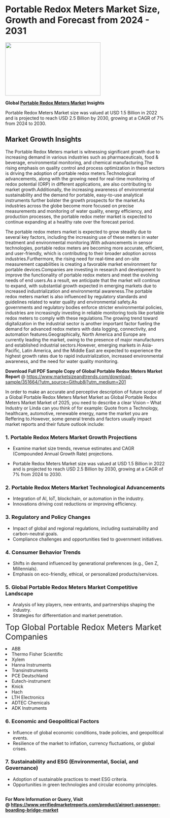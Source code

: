 <H1>Portable Redox Meters Market Size, Growth and Forecast from 2024 - 2031</H1><img class="aligncenter size-medium wp-image-584254" src="https://thirdeyenews.in/wp-content/uploads/2024/09/Global-Market-Research-300x168.jpeg" alt="" width="300" height="168" /><p><strong>Global&nbsp;<a href="https://www.marketsizeandtrends.com/download-sample/351664/?utm_source=Github8j?utm_medium=201">Portable Redox Meters Market</a> Insights</strong></p><p>Portable Redox Meters Market size was valued at USD 1.5 Billion in 2022 and is projected to reach USD 2.5 Billion by 2030, growing at a CAGR of 7% from 2024 to 2030.</p><p><h2>Market Growth Insights</h2> <p>The Portable Redox Meters market is witnessing significant growth due to increasing demand in various industries such as pharmaceuticals, food & beverage, environmental monitoring, and chemical manufacturing.The rising emphasis on quality control and process optimization in these sectors is driving the adoption of portable redox meters.Technological advancements, along with the growing need for real-time monitoring of redox potential (ORP) in different applications, are also contributing to market growth.Additionally, the increasing awareness of environmental sustainability and the demand for portable, easy-to-use analytical instruments further bolster the growth prospects for the market.As industries across the globe become more focused on precise measurements and monitoring of water quality, energy efficiency, and production processes, the portable redox meter market is expected to continue expanding at a healthy rate over the forecast period.</p> <p>The portable redox meters market is expected to grow steadily due to several key factors, including the increasing use of these meters in water treatment and environmental monitoring.With advancements in sensor technologies, portable redox meters are becoming more accurate, efficient, and user-friendly, which is contributing to their broader adoption across industries.Furthermore, the rising need for real-time and on-site measurement capabilities is creating a favorable market environment for portable devices.Companies are investing in research and development to improve the functionality of portable redox meters and meet the evolving needs of end users.As a result, we anticipate that the market will continue to expand, with substantial growth expected in emerging markets due to increased industrialization and environmental awareness.The portable redox meters market is also influenced by regulatory standards and guidelines related to water quality and environmental safety.As governments and regulatory bodies enforce stricter environmental policies, industries are increasingly investing in reliable monitoring tools like portable redox meters to comply with these regulations.The growing trend toward digitalization in the industrial sector is another important factor fueling the demand for advanced redox meters with data logging, connectivity, and automation features.Geographically, North America and Europe are currently leading the market, owing to the presence of major manufacturers and established industrial sectors.However, emerging markets in Asia-Pacific, Latin America, and the Middle East are expected to experience the highest growth rates due to rapid industrialization, increased environmental awareness, and the need for water quality monitoring.<p><span class=""><strong>Download Full PDF Sample Copy of Global Portable Redox Meters Market Report</strong> @ <a href="https://www.marketsizeandtrends.com/download-sample/351664/?utm_source=Github8j?utm_medium=201" target="_blank">https://www.marketsizeandtrends.com/download-sample/351664/?utm_source=Github8j?utm_medium=201</a></span></p><p>In order to make an accurate and perceptive description of future scope of a Global&nbsp;Portable Redox Meters Market Market as Global&nbsp;Portable Redox Meters Market Market of 2025, you need to describe a clear Vision &ndash; What Industry or Linda can you think of for example: Quote from a Technology, healthcare, automotive, renewable energy, name the market you are Reffering to.However, some general trends and factors usually impact market reports and their future outlook include:</p><h3>1.&nbsp;<strong>Portable Redox Meters Market Growth Projections</strong></h3><ul><li>Examine market size trends, revenue estimates and CAGR (Compounded Annual Growth Rate) projections.</li><li><p>Portable Redox Meters Market size was valued at USD 1.5 Billion in 2022 and is projected to reach USD 2.5 Billion by 2030, growing at a CAGR of 7% from 2024 to 2030.</p></li></ul><h3>2.&nbsp;<strong>Portable Redox Meters Market Technological Advancements</strong></h3><ul><li>Integration of AI, IoT, blockchain, or automation in the industry.</li><li>Innovations driving cost reductions or improving efficiency.</li></ul><h3>3.&nbsp;<strong>Regulatory and Policy Changes</strong></h3><ul><li>Impact of global and regional regulations, including sustainability and carbon-neutral goals.</li><li>Compliance challenges and opportunities tied to government initiatives.</li></ul><h3>4.&nbsp;<strong>Consumer Behavior Trends</strong></h3><ul><li>Shifts in demand influenced by generational preferences (e.g., Gen Z, Millennials).</li><li>Emphasis on eco-friendly, ethical, or personalized products/services.</li></ul><h3>5.&nbsp;<strong>Global Portable Redox Meters Market Competitive Landscape</strong></h3><ul><li>Analysis of key players, new entrants, and partnerships shaping the industry.</li><li>Strategies for differentiation and market penetration.</li></ul><p data-pm-slice="1 1 []"><span style="color: inherit; font-family: inherit; font-size: 25px;">Top Global Portable Redox Meters Market Companies</span></p><div class="" data-test-id=""><p><li>ABB</li><li> Thermo Fisher Scientific</li><li> Xylem</li><li> Hanna Instruments</li><li> Transinstruments</li><li> PCE Deutschland</li><li> Eutech-instrument</li><li> Knick</li><li> Hach</li><li> LTH Electronics</li><li> ADTEC Chemicals</li><li> ADK Instruments</li></p></div><h3>6.&nbsp;<strong>Economic and Geopolitical Factors</strong></h3><ul><li>Influence of global economic conditions, trade policies, and geopolitical events.</li><li>Resilience of the market to inflation, currency fluctuations, or global crises.</li></ul><h3>7.&nbsp;<strong>Sustainability and ESG (Environmental, Social, and Governance)</strong></h3><ul><li>Adoption of sustainable practices to meet ESG criteria.</li><li>Opportunities in green technologies and circular economy principles.</li></ul><h2><strong style="font-size: 14px;">For More Information or Query, Visit @&nbsp;</strong><a style="background-color: #ffffff; font-size: 14px;" href="https://www.marketsizeandtrends.com/report/portable-redox-meters-market/" target="_blank">https://www.verifiedmarketreports.com/product/airport-passenger-boarding-bridge-market</a></h2>